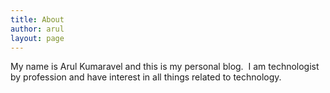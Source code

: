 ```yaml
---
title: About
author: arul
layout: page
---
```

My name is Arul Kumaravel and this is my personal blog.  I am technologist by profession and have interest in all things related to technology.